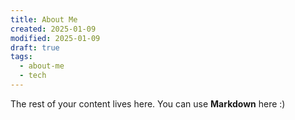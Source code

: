```yaml
---
title: About Me
created: 2025-01-09
modified: 2025-01-09
draft: true
tags:
  - about-me
  - tech
---
```


The rest of your content lives here. You can use **Markdown** here :)
